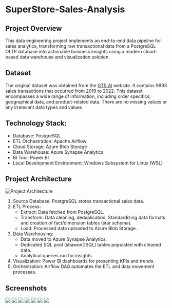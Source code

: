 # SuperStore-Sales-Analysis

## Project Overview
This data engineering project implements an end-to-end data pipeline for sales analytics, transforming raw transactional data from a PostgreSQL OLTP database into actionable business insights using a modern cloud-based data warehouse and visualization solution.

## Dataset
The original dataset was obtained from the [GTS.AI](https://gts.ai/dataset-download/superstore-sales-dataset/) website. It contains 9993 sales transactions that occurred from 2019 to 2022. This dataset encompasses a wide range of information, including order specifics, geographical data, and product-related data. There are no missing values or any irrelevant data types and values

## Technology Stack:
  - Database: PostgreSQL
  - ETL Orchestration: Apache Airflow
  - Cloud Storage: Azure Blob Storage
  - Data Warehouse: Azure Synapse Analytics
  - BI Tool: Power BI
  - Local Development Environment: Windows Subsystem for Linux (WSL)

## Project Architecture
![Project Architecture](https://github.com/ShawonSimon/SuperStore-Sales-Data-Engineering/blob/main/screenshots/ProjectArchitecture.jpg?raw=true)

1. Source Database: PostgreSQL stores transactional sales data.
2. ETL Process:
   - Extract: Data fetched from PostgreSQL.
   - Transform: Data cleaning, deduplication, Standardizing data formats and creation of fact/dimension tables (star schema).
   - Load: Processed data uploaded to Azure Blob Storage.
3. Data Warehousing:
   - Data moved to Azure Synapse Analytics.
   - Dedicated SQL pool (shawonDSQL) tables populated with cleaned data.
   - Analytical queries run for insights.
4. Visualization: Power BI dashboards for presenting KPIs and trends.
5. Orchestration: Airflow DAG automates the ETL and data movement processes.

## Screenshots
![](https://github.com/ShawonSimon/SuperStore-Sales-Data-Engineering/blob/main/screenshots/AirflowDAGrun.png?raw=true)
![](https://github.com/ShawonSimon/SuperStore-Sales-Data-Engineering/blob/main/screenshots/ExtractTask.png?raw=true)
![](https://github.com/ShawonSimon/SuperStore-Sales-Data-Engineering/blob/main/screenshots/FilesAirflow.png?raw=true)
![](https://github.com/ShawonSimon/SuperStore-Sales-Data-Engineering/blob/main/screenshots/RoleAssignment.png?raw=true)
![](https://github.com/ShawonSimon/SuperStore-Sales-Data-Engineering/blob/main/screenshots/DataAnalysis.png?raw=true)
![](https://github.com/ShawonSimon/SuperStore-Sales-Data-Engineering/blob/main/screenshots/Dashboard2.png?raw=true)
![](https://github.com/ShawonSimon/SuperStore-Sales-Data-Engineering/blob/main/screenshots/Dashboard.png?raw=true)
